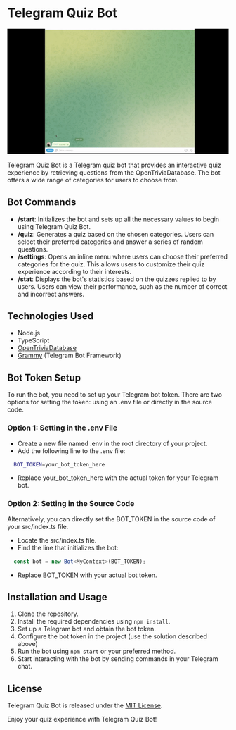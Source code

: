 # Telegram Quiz Bot
!["Show case gif"](./assets/showcase.gif)

Telegram Quiz Bot is a Telegram quiz bot that provides an interactive quiz experience by retrieving questions from the OpenTriviaDatabase. The bot offers a wide range of categories for users to choose from.

## Bot Commands

- **/start**: Initializes the bot and sets up all the necessary values to begin using Telegram Quiz Bot.
- **/quiz**: Generates a quiz based on the chosen categories. Users can select their preferred categories and answer a series of random questions.
- **/settings**: Opens an inline menu where users can choose their preferred categories for the quiz. This allows users to customize their quiz experience according to their interests.
- **/stat**: Displays the bot's statistics based on the quizzes replied to by users. Users can view their performance, such as the number of correct and incorrect answers.

## Technologies Used

- Node.js
- TypeScript
- [OpenTriviaDatabase](https://opentdb.com/)
- [Grammy](https://github.com/grammyjs/grammY) (Telegram Bot Framework)

## Bot Token Setup
To run the bot, you need to set up your Telegram bot token. There are two options for setting the token: using an .env file or directly in the source code.

### Option 1: Setting in the .env File
- Create a new file named .env in the root directory of your project.
- Add the following line to the .env file:
```bash
  BOT_TOKEN=your_bot_token_here
```
- Replace your_bot_token_here with the actual token for your Telegram bot.

### Option 2: Setting in the Source Code
Alternatively, you can directly set the BOT_TOKEN in the source code of your src/index.ts file.

- Locate the src/index.ts file.
- Find the line that initializes the bot:
```ts
  const bot = new Bot<MyContext>(BOT_TOKEN);
```
- Replace BOT_TOKEN with your actual bot token.

## Installation and Usage

1. Clone the repository.
2. Install the required dependencies using `npm install`.
3. Set up a Telegram bot and obtain the bot token.
4. Configure the bot token in the project (use the solution described above)
5. Run the bot using `npm start` or your preferred method.
6. Start interacting with the bot by sending commands in your Telegram chat.

## License

Telegram Quiz Bot is released under the [MIT License](https://github.com/yourusername/quiz_bro_bot/blob/main/LICENSE).

Enjoy your quiz experience with Telegram Quiz Bot!
